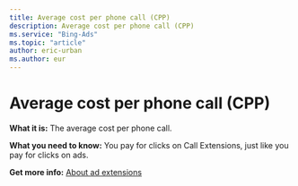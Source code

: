 ```yaml
---
title: Average cost per phone call (CPP)
description: Average cost per phone call (CPP)
ms.service: "Bing-Ads"
ms.topic: "article"
author: eric-urban
ms.author: eur
---
```


# Average cost per phone call (CPP)

**What it is:**        The average cost per phone call.

**What you need to know:**        You pay for clicks on Call Extensions, just like you pay for clicks on ads.

**Get more info:**     [About ad extensions](../hlp_BA_CONC_AboutAdExtensions.md)



